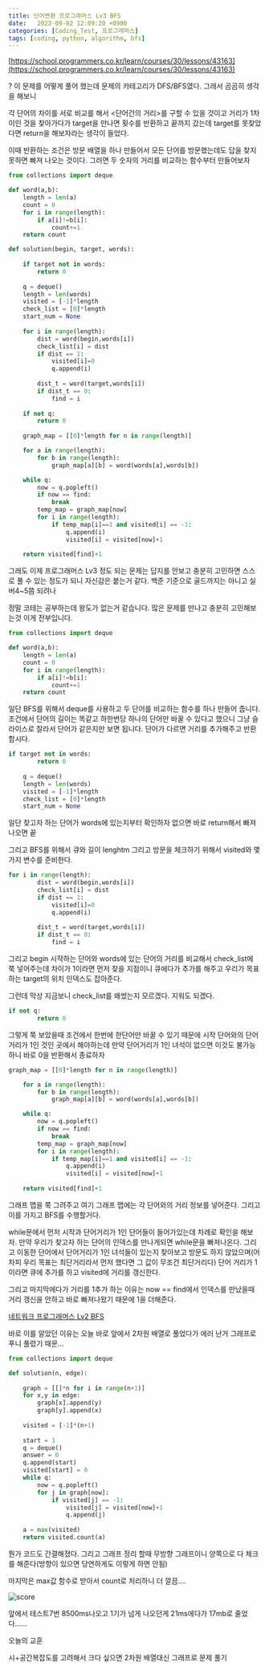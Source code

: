 ```yaml
---
title: 단어변환 프로그래머스 Lv3 BFS
date:   2022-09-02 12:09:20 +0900
categories: [Coding_Test, 프로그래머스]
tags: [coding, python, algorithm, bfs]
---
```


[https://school.programmers.co.kr/learn/courses/30/lessons/43163](https://school.programmers.co.kr/learn/courses/30/lessons/43163)

? 이 문제를 어떻게 풀어 했는데 문제의 카테고리가 DFS/BFS였다. 그래서 곰곰히 생각을 해보니

각 단어의 차이를 서로 비교를 해서 \<단어간의 거리\>를 구할 수 있을 것이고 거리가 1차이인 것을 찾아가다가 target을 만나면 횟수를 반환하고 끝까지 갔는데 target를 못찾았다면 return을 해보자라는 생각이 들었다.

이때 반환하는 조건은 방문 배열을 하나 만들어서 모든 단어를 방문했는데도 답을 찾지 못하면 빠져 나오는 것이다. 그러면 두 숫자의 거리를 비교하는 함수부터 만들어보자

```py
from collections import deque

def word(a,b):
    length = len(a)
    count = 0
    for i in range(length):
        if a[i]!=b[i]:
            count+=1
    return count

def solution(begin, target, words):
    
    if target not in words:
        return 0
    
    q = deque()
    length = len(words)
    visited = [-1]*length
    check_list = [0]*length
    start_num = None
    
    for i in range(length):
        dist = word(begin,words[i])
        check_list[i] = dist
        if dist == 1:
            visited[i]=0
            q.append(i)
            
        dist_t = word(target,words[i])
        if dist_t == 0:
            find = i
            
    if not q:
        return 0
    
    graph_map = [[0]*length for n in range(length)]

    for a in range(length):
        for b in range(length):
            graph_map[a][b] = word(words[a],words[b])

    while q:
        now = q.popleft()
        if now == find:
            break
        temp_map = graph_map[now]
        for i in range(length):
            if temp_map[i]==1 and visited[i] == -1:
                q.append(i)
                visited[i] = visited[now]+1
    
    return visited[find]+1
```

그래도 이제 프로그래머스 Lv3 정도 되는 문제는 답지를 안보고 충분히 고민하면 스스로 풀 수 있는 정도가 되니 자신감은 붙는거 같다. 백준 기준으로 골드까지는 아니고 실버4~5쯤 되려나

정말 코테는 공부하는데 왕도가 없는거 같습니다. 많은 문제를 만나고 충분히 고민해보는것 이게 전부입니다.

```py
from collections import deque

def word(a,b):
    length = len(a)
    count = 0
    for i in range(length):
        if a[i]!=b[i]:
            count+=1
    return count
```

일단 BFS를 위해서 deque를 사용하고 두 단어를 비교하는 함수를 하나 만들어 줍니다. 조건에서 단어의 길이는 똑같고 하한번당 하나의 단어만 바꿀 수 있다고 했으니 그냥 슬라이스로 잘라서 단어가 같은지만 보면 됩니다. 단어가 다르면 거리를 추가해주고 반환합시다.

```py
if target not in words:
        return 0
    
    q = deque()
    length = len(words)
    visited = [-1]*length
    check_list = [0]*length
    start_num = None
```

일단 찾고자 하는 단어가 words에 있는지부터 확인하자 없으면 바로 return해서 빠져나오면 끝

그리고 BFS를 위해서 큐와 길이 lenghtm 그리고 방문을 체크하기 위해서 visited와 몇가지 변수를 준비한다.

```py
for i in range(length):
        dist = word(begin,words[i])
        check_list[i] = dist
        if dist == 1:
            visited[i]=0
            q.append(i)
            
        dist_t = word(target,words[i])
        if dist_t == 0:
            find = i
```
그리고 begin 시작하는 단어와 words에 있는 단어의 거리를 비교해서 check_list에 쭉 넣어주는데 차이가 1이라면 먼저 찾을 지점이니 큐에다가 추가를 해주고 우리가 목표하는 target의 위치 인덱스도 잡아준다.

 

그런데 막상 지금보니 check_list를 왜썼는지 모르겠다. 지워도 되겠다.

```py
if not q:
        return 0
```

그렇게 쭉 보았을때 조건에서 한번에 한단어만 바꿀 수 있기 때문에 시작 단어와의 단어거리가 1인 것인 곳에서 해야하는데 만약 단어거리가 1인 녀석이 없으면 이것도 불가능하니 바로 0을 반환해서 종료하자

```py
graph_map = [[0]*length for n in range(length)]

    for a in range(length):
        for b in range(length):
            graph_map[a][b] = word(words[a],words[b])

    while q:
        now = q.popleft()
        if now == find:
            break
        temp_map = graph_map[now]
        for i in range(length):
            if temp_map[i]==1 and visited[i] == -1:
                q.append(i)
                visited[i] = visited[now]+1
    
    return visited[find]+1
```

그래프 맵을 쭉 그려주고 여기 그래프 맵에는 각 단어와의 거리 정보를 넣어준다. 그리고 이를 가지고 BFS를 수행할거다.

while문에서 먼저 시작과 단어거리가 1인 단어들이 들어가있는데 차례로 확인을 해보자. 만약 우리가 찾고자 하는 단어의 인덱스를 만나게되면 while문을 빠져나온다. 그리고 이동한 단어에서 단어거리가 1인 녀석들이 있는지 찾아보고 방문도 하지 않았으며(어차피 우리 목표는 최단거리라서 먼저 했다면 그 값이 무조건 최단거리다) 단어 거리가 1이라면 큐에 추가를 하고 visited에 거리를 갱신한다.

그리고 마지막에다가 거리를 1추가 하는 이유는 now == find에서 인덱스를 만났을때 거리 갱신을 안하고 바로 빠져나왔기 때문에 1을 더해준다.

[네트워크 프로그래머스 Lv2 BFS](https://jeong-daniel.github.io/posts/%EB%84%A4%ED%8A%B8%EC%9B%8C%ED%81%AC-%ED%94%84%EB%A1%9C%EA%B7%B8%EB%9E%98%EB%A8%B8%EC%8A%A4-Lv2-BFS/)

바로 이를 알았던 이유는 오늘 바로 앞에서 2차원 배열로 풀었다가 에러 난거 그래프로 푸니 풀렸기 때문...

```py
from collections import deque

def solution(n, edge):
    
    graph = [[]*n for i in range(n+1)]
    for x,y in edge:
        graph[x].append(y)
        graph[y].append(x)
        
    visited = [-1]*(n+1)
    
    start = 1
    q = deque()
    answer = 0
    q.append(start)
    visited[start] = 0
    while q:
        now = q.popleft()
        for j in graph[now]:
            if visited[j] == -1:
                visited[j] = visited[now]+1
                q.append(j)
                
    a = max(visited)
    return visited.count(a)
```

뭔가 코드도 간결해졌다. 그리고 그래프 정리 할때 무방향 그래프이니 양쪽으로 다 체크를 해준다(방향이 있으면 당연하게도 이렇게 하면 안됨)

마지막은 max값 함수로 받아서 count로 처리하니 더 깔끔....

![score](https://user-images.githubusercontent.com/85277660/211157882-72ad6dfc-aa16-444d-b78f-a3d90dbc9f87.png)

앞에서 테스트7번 8500ms나오고 1기가 넘게 나오던게 21ms에다가 17mb로 줄었다......


오늘의 교훈

시+공간복잡도를 고려해서 크다 싶으면 2차원 배열대신 그래프로 문제 풀기